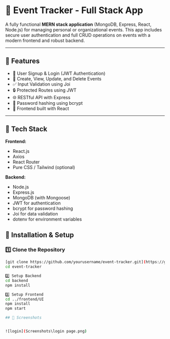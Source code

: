 # 📅 Event Tracker - Full Stack App

A fully functional **MERN stack application** (MongoDB, Express, React, Node.js) for managing personal or organizational events. This app includes secure user authentication and full CRUD operations on events with a modern frontend and robust backend.

---

## 🚀 Features

- 🔐 User Signup & Login (JWT Authentication)
- 🧾 Create, View, Update, and Delete Events
- ✅ Input Validation using Joi
- 🔒 Protected Routes using JWT
- 🌐 RESTful API with Express
- 🧠 Password hashing using bcrypt
- 🎨 Frontend built with React

---

## 🧱 Tech Stack

**Frontend:**  
- React.js  
- Axios  
- React Router  
- Pure CSS / Tailwind (optional)

**Backend:**  
- Node.js  
- Express.js  
- MongoDB (with Mongoose)  
- JWT for authentication  
- bcrypt for password hashing  
- Joi for data validation  
- dotenv for environment variables




## 🔧 Installation & Setup

### 1️⃣ Clone the Repository

```bash
[git clone https://github.com/yourusername/event-tracker.git](https://github.com/Suhail-Ahmed7/Event-Tracker)
cd event-tracker

2️⃣ Setup Backend
cd backend
npm install

3️⃣ Setup Frontend
cd ../frontend/UI
npm install
npm start

## 📸 Screenshots


![login](Screenshots\login page.png)